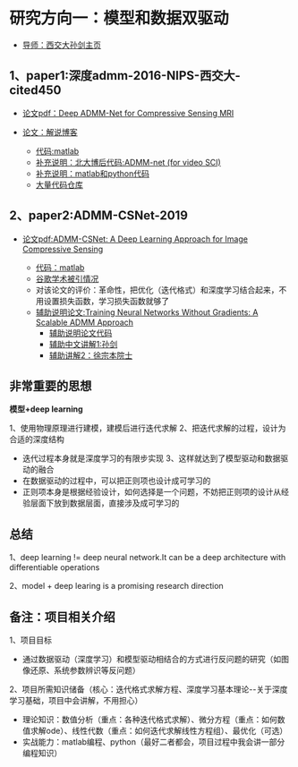 #  研究方向一：模型和数据双驱动

- [导师：西交大孙剑主页](http://gr.xjtu.edu.cn/web/jiansun/chinese)

## 1、paper1:深度admm-2016-NIPS-西交大-cited450

- [论文pdf：Deep ADMM-Net for Compressive Sensing MRI](http://gr.xjtu.edu.cn/c/document_library/get_file?folderId=1401787&name=DLFE-85574.pdf)

- [论文：解说博客](https://www.cnblogs.com/XiangGu/p/9190647.html)
  - [代码:matlab](https://github.com/search?q=Deep+ADMM-Net)
  - [补充说明：北大博后代码:ADMM-net (for video SCI)](https://github.com/mengziyi64/ADMM-net)
  - [补充说明：matlab和python代码](https://github.com/PotatoThanh/ADMM-NeuralNetworks)
  - [大量代码仓库](https://github.com/search?o=desc&q=ADMM-NET&s=stars&type=Repositories)



## 2、paper2:ADMM-CSNet-2019

- [论文pdf:ADMM-CSNet: A Deep Learning Approach for Image Compressive Sensing](https://ieeexplore.ieee.org/abstract/document/8550778)

  - [代码：matlab](https://github.com/yangyan92/ADMM-CSNet)
  - [谷歌学术被引情况](https://scholar.lanfanshu.cn/scholar?cites=18618214628876747&as_sdt=2005&sciodt=0,5&hl=zh-CN)
  - 对该论文的评价：革命性，把优化（迭代格式）和深度学习结合起来，不用设置损失函数，学习损失函数就够了
  - [辅助说明论文:Training Neural Networks Without Gradients:
A Scalable ADMM Approach
](http://proceedings.mlr.press/v48/taylor16.pdf)
    - [辅助说明论文代码](https://github.com/PotatoThanh/ADMM-NeuralNetworks)
    - [辅助中文讲解1:孙剑](https://www.bilibili.com/video/BV13K411T7wD?from=search&seid=10320789613046738913)
    - [辅助讲解2：徐宗本院士](https://www.bilibili.com/video/BV1Cv41147uh?from=search&seid=13059918824089837703)

## **非常重要的思想**

**模型+deep learning**

1、使用物理原理进行建模，建模后进行迭代求解
2、把迭代求解的过程，设计为合适的深度结构
  - 迭代过程本身就是深度学习的有限步实现
3、这样就达到了模型驱动和数据驱动的融合
  - 在数据驱动的过程中，可以把正则项也设计成可学习的
  - 正则项本身是根据经验设计，如何选择是一个问题，不妨把正则项的设计从经验层面下放到数据层面，直接涉及成可学习的
  
## 总结
1、deep learning != deep neural network.It can be a deep architecture with differentiable operations

2、model + deep learing is a promising research direction

## 备注：项目相关介绍

1、项目目标
- 通过数据驱动（深度学习）和模型驱动相结合的方式进行反问题的研究（如图像还原、系统参数辨识等反问题）

2、项目所需知识储备（核心：迭代格式求解方程、深度学习基本理论--关于深度学习基础，项目中会讲解，不用担心）
- 理论知识：数值分析（重点：各种迭代格式求解）、微分方程（重点：如何数值求解ode）、线性代数（重点：如何迭代求解线性方程组）、最优化（可选）
- 实战能力：matlab编程、python（最好二者都会，项目过程中我会讲一部分编程知识）






